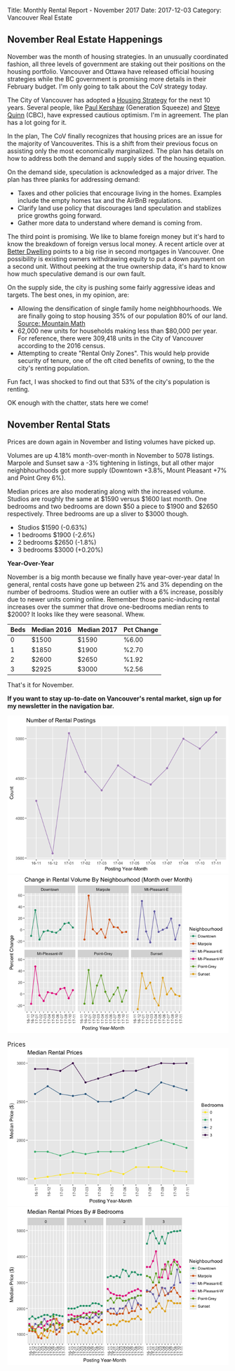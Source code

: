 Title: Monthly Rental Report - November 2017
Date: 2017-12-03
Category: Vancouver Real Estate


November Real Estate Happenings
--------------------------------

November was the month of housing strategies. In an unusually coordinated fashion, all three levels of government are staking out their positions on the housing portfolio. Vancouver and Ottawa have released official housing strategies while the BC government is promising more details in their February budget. I'm only going to talk about the CoV strategy today. 

The City of Vancouver has adopted a [Housing Strategy](http://council.vancouver.ca/20171128/documents/rr1appendixa.pdf) for the next 10 years. Several people, like [Paul Kershaw](https://www.gensqueeze.ca/tell_vancouver_city_council_you_support_the_new_housing_plan_but_need_some_specificity) (Generation Squeeze) and [Steve Quinn](https://www.theglobeandmail.com/opinion/housing-vancouver-strategy-i-want-to-believe-in-miracles/article37169583/) (CBC), have expressed cautious optimism. I'm in agreement. The plan has a lot going for it.

In the plan, The CoV finally recognizes that housing prices are an issue for the majority of Vancouverites. This is a shift from their previous focus on assisting only the most economically marginalized. The plan has details on how to address both the demand and supply sides of the housing equation. 

On the demand side, speculation is acknowledged as a major driver. The plan has three planks for addressing demand:

* Taxes and other policies that encourage living in the homes. Examples include the empty homes tax and the AirBnB regulations.
* Clarify land use policy that discourages land speculation and stablizes price growths going forward.
* Gather more data to understand where demand is coming from. 

The third point is promising. We like to blame foreign money but it's hard to know the breakdown of foreign versus local money. A recent article over at [Better Dwelling](https://betterdwelling.com/so-are-we-talking-about-these-canadian-cities-where-multiple-mortgages-are-rising/) points to a big rise in second mortgages in Vancouver. One possibility is existing owners withdrawing equity to put a down payment on a second unit. Without peeking at the true ownership data, it's hard to know how much speculative demand is our own fault. 

On the supply side, the city is pushing some fairly aggressive ideas and targets. The best ones, in my opinion, are:

* Allowing the densification of single family home neighbhourhoods. We are finally going to stop housing 35% of our population 80% of our land. [Source: Mountain Math](https://doodles.mountainmath.ca/blog/2016/06/17/sdh-zoning-and-land-use/)
* 62,000 new units for households making less than $80,000 per year. For reference, there were 309,418  units in the City of Vancouver according to the 2016 census. 
* Attempting to create "Rental Only Zones". This would help provide security of tenure, one of the oft cited benefits of owning, to the the city's renting population. 
 
Fun fact, I was shocked to find out that 53% of the city's population is renting. 

OK enough with the chatter, stats here we come!

November Rental Stats
---------------------

Prices are down again in November and listing volumes have picked up.

Volumes are up 4.18% month-over-month in November to 5078 listings. Marpole and Sunset saw a -3% tightening in listings, but all other major neighbhourhoods got more supply (Downtown +3.8%, Mount Pleasant +7% and Point Grey 6%).

Median prices are also moderating along with the increased volume. Studios are roughly the same at $1590 versus $1600 last month. One bedrooms and two bedrooms are down $50 a piece to $1900 and $2650 respectively. Three bedrooms are up a sliver to $3000 though. 

* Studios $1590 (-0.63%)
* 1 bedrooms $1900 (-2.6%)
* 2 bedrooms $2650 (-1.8%)
* 3 bedrooms $3000 (+0.20%) 

**Year-Over-Year**

November is a big month because we finally have year-over-year data! In general, rental costs have gone up between 2% and 3% depending on the number of bedrooms. Studios were an outlier with a 6% increase, possibly due to newer units coming online. Remember those panic-inducing rental increases over the summer that drove one-bedrooms median rents to $2000? It looks like they were seasonal. Whew. 

Beds | Median 2016 |  Median 2017 | Pct Change
---- | ----------- | ------------ | --------------
0 | $1500 | $1590 | %6.00	
1	| $1850	| $1900 |	%2.70	
2	| $2600	| $2650 |	%1.92	
3	| $2925	| $3000	| %2.56	

That's it for November. 

__If you want to stay up-to-date on Vancouver's rental market, sign up for my newsletter in the navigation bar.__ 





![](/static/november-2017-rental-report_files/figure-html/unnamed-chunk-1-1.png)<!-- -->![](/static/november-2017-rental-report_files/figure-html/unnamed-chunk-1-2.png)<!-- -->



Prices
![](/static/november-2017-rental-report_files/figure-html/unnamed-chunk-3-1.png)<!-- -->![](/static/november-2017-rental-report_files/figure-html/unnamed-chunk-3-2.png)<!-- -->





